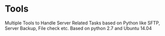 # Tools
Multiple Tools to Handle Server Related Tasks based on Python like SFTP, Server Backup, File check etc. Based on python 2.7 and Ubuntu 14.04
